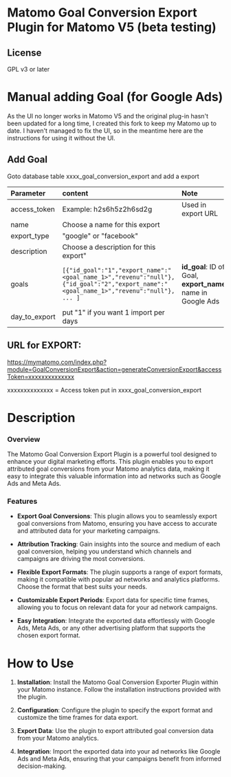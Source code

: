 # Matomo Goal Conversion Export Plugin for Matomo V5 (beta testing)

## License

GPL v3 or later


# Manual adding Goal (for Google Ads)

As the UI no longer works in Matomo V5 and the original plug-in hasn't been updated for a long time, I created this fork to keep my Matomo up to date. I haven't managed to fix the UI, so in the meantime here are the instructions for using it without the UI.

## Add Goal

Goto database table xxxx_goal_conversion_export and add a export

| Parameter | content | Note |
| :--------------- |:---------------| :-----|
| access_token | Example: h2s6h5z2h6sd2g  | Used in export URL |
| name | Choose a name for this export |  |
| export_type | "google" or "facebook" |  |
| description | Choose a description for this export" |  |
| goals | ```[{"id_goal":"1","export_name":"<goal_name_1>","revenu":"null"},{"id_goal":"2","export_name":"<goal_name_1>","revenu":"null"}, ... ]``` | **id_goal**: ID of Goal, **export_name**: name in Google Ads |
| day_to_export | put "1" if you want 1 import per days | |


## URL for EXPORT:

https://mymatomo.com/index.php?module=GoalConversionExport&action=generateConversionExport&accessToken=xxxxxxxxxxxxxx

xxxxxxxxxxxxxx = Access token put in xxxx_goal_conversion_export


# Description

### Overview

The Matomo Goal Conversion Export Plugin is a powerful tool designed to enhance your digital marketing efforts. This
plugin enables you to export attributed goal conversions from your Matomo analytics data, making it easy to integrate
this valuable information into ad networks such as Google Ads and Meta Ads.

### Features

- **Export Goal Conversions**: This plugin allows you to seamlessly export goal conversions from Matomo, ensuring you
  have access to accurate and attributed data for your marketing campaigns.

- **Attribution Tracking**: Gain insights into the source and medium of each goal conversion, helping you understand
  which channels and campaigns are driving the most conversions.

- **Flexible Export Formats**: The plugin supports a range of export formats, making it compatible with popular ad
  networks
  and analytics platforms. Choose the format that best suits your needs.

- **Customizable Export Periods**: Export data for specific time frames, allowing you to focus on relevant data for your
  ad network campaigns.

- **Easy Integration**: Integrate the exported data effortlessly with Google Ads, Meta Ads, or any other advertising
  platform that supports the chosen export format.

# How to Use

1. **Installation**: Install the Matomo Goal Conversion Exporter Plugin within your Matomo instance. Follow the
   installation instructions provided with the plugin.

2. **Configuration**: Configure the plugin to specify the export format and customize the time frames for data export.

3. **Export Data**: Use the plugin to export attributed goal conversion data from your Matomo analytics.

4. **Integration**: Import the exported data into your ad networks like Google Ads and Meta Ads, ensuring that your
   campaigns benefit from informed decision-making.